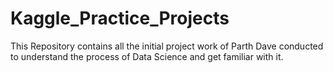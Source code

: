 # Kaggle_Practice_Projects

This Repository contains all the initial project work of Parth Dave conducted to understand the process of Data Science and get familiar with it.
